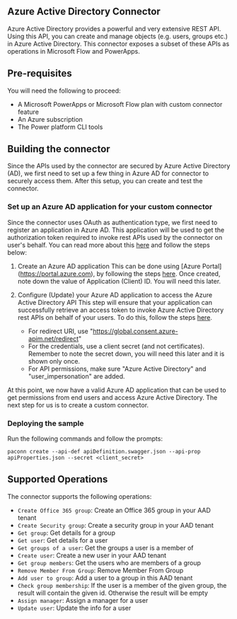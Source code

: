 
## Azure Active Directory Connector
Azure Active Directory provides a powerful and very extensive REST API.  Using this API, you can create and manage objects (e.g. users, groups etc.) in Azure Active Directory. This connector exposes a subset of these APIs as operations in Microsoft Flow and PowerApps.



## Pre-requisites
You will need the following to proceed:
* A Microsoft PowerApps or Microsoft Flow plan with custom connector feature
* An Azure subscription
* The Power platform CLI tools

## Building the connector 
Since the APIs used by the connector are secured by Azure Active Directory (AD), we first need to set up a few thing in Azure AD for connector to securely access  them.  After this setup, you can create and test the connector.

### Set up an Azure AD application for your custom connector
Since the connector uses OAuth as authentication type, we first need to register an application in Azure AD.  This application will be used to get the authorization token required to invoke rest APIs used by the connector on user's behalf.  You can read more about this [here](https://docs.microsoft.com/en-us/azure/active-directory/develop/authentication-scenarios) and follow the steps below:

1. Create an Azure AD application
This can be done using [Azure Portal] (https://portal.azure.com), by following the steps [here](https://docs.microsoft.com/en-us/azure/active-directory/develop/quickstart-register-app).  Once created, note down the value of Application (Client) ID.  You will need this later.

2. Configure (Update) your Azure AD application to access the Azure Active Directory API
This step will ensure that your application can successfully retrieve an access token to invoke Azure Active Directory rest APIs on behalf of your users.  To do this, follow the steps [here](https://docs.microsoft.com/en-us/azure/active-directory/develop/quickstart-configure-app-access-web-apis).
    - For redirect URI, use "https://global.consent.azure-apim.net/redirect"
    - For the credentials, use a client secret (and not certificates).  Remember to note the secret down, you will need this later and it is shown only once.
    - For API permissions, make sure "Azure Active Directory" and "user_impersonation" are added.
   
At this point, we now have a valid Azure AD application that can be used to get permissions from end users and access Azure Active Directory.  The next step for us is to create a custom connector.

### Deploying the sample
Run the following commands and follow the prompts:

```paconn
paconn create --api-def apiDefinition.swagger.json --api-prop apiProperties.json --secret <client_secret>
```

## Supported Operations
The connector supports the following operations:
* `Create Office 365 group`: Create an Office 365 group in your AAD tenant
* `Create Security group`: Create a security group in your AAD tenant
* `Get group`: Get details for a group
* `Get user`: Get details for a user
* `Get groups of a user`: Get the groups a user is a member of
* `Create user`: Create a new user in your AAD tenant
* `Get group members`: Get the users who are members of a group
* `Remove Member From Group`: Remove Member From Group
* `Add user to group`: Add a user to a group in this AAD tenant
* `Check group membership`: If the user is a member of the given group, the result will contain the given id. Otherwise the result will be empty
* `Assign manager`: Assign a manager for a user
* `Update user`: Update the info for a user




